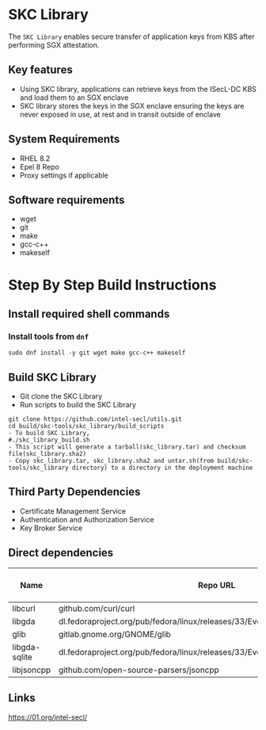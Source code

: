 # SKC Library

The `SKC Library` enables secure transfer of application keys from KBS after performing SGX attestation.

## Key features

- Using SKC library, applications can retrieve keys from the ISecL-DC KBS and load them to an SGX enclave
- SKC library stores the keys in the SGX enclave ensuring the keys are never exposed in use, at rest and in transit outside of enclave

## System Requirements

- RHEL 8.2
- Epel 8 Repo
- Proxy settings if applicable

## Software requirements

- wget
- git
- make
- gcc-c++
- makeself

# Step By Step Build Instructions

## Install required shell commands

### Install tools from `dnf`

```{.shell}
sudo dnf install -y git wget make gcc-c++ makeself
```

## Build SKC Library

- Git clone the SKC Library
- Run scripts to build the SKC Library

```shell
git clone https://github.com/intel-secl/utils.git
cd build/skc-tools/skc_library/build_scripts
- To build SKC Library,
#./skc_library_build.sh
- This script will generate a tarball(skc_library.tar) and checksum file(skc_library.sha2)
- Copy skc_library.tar, skc_library.sha2 and untar.sh(from build/skc-tools/skc_library directory) to a directory in the deployment machine
```

## Third Party Dependencies

- Certificate Management Service
- Authentication and Authorization Service
- Key Broker Service

## Direct dependencies

Name          | Repo URL                                                                          | Minimum Version Required
------------- | --------------------------------------------------------------------------------- | ------------------------
libcurl       | github.com/curl/curl                                                              | v7.72.0
libgda        | dl.fedoraproject.org/pub/fedora/linux/releases/33/Everything/x86_64/os/Packages/l | v5.2.9
glib          | gitlab.gnome.org/GNOME/glib                                                       | v2.0.0
libgda-sqlite | dl.fedoraproject.org/pub/fedora/linux/releases/33/Everything/x86_64/os/Packages/l | v5.2.9
libjsoncpp    | github.com/open-source-parsers/jsoncpp                                            | v1.9.3

## Links

<https://01.org/intel-secl/>
